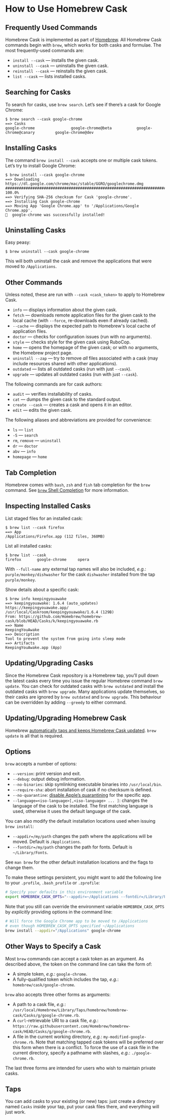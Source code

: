 # How to Use Homebrew Cask

## Frequently Used Commands

Homebrew Cask is implemented as part of [Homebrew](https://brew.sh). All Homebrew Cask commands begin with `brew`, which works for both casks and formulae. The most frequently-used commands are:

* `install --cask` — installs the given cask.
* `uninstall --cask` — uninstalls the given cask.
* `reinstall --cask` — reinstalls the given cask.
* `list --cask` — lists installed casks.

## Searching for Casks

To search for casks, use `brew search`. Let’s see if there’s a cask for Google Chrome:

```console
$ brew search --cask google-chrome
==> Casks
google-chrome                google-chrome@beta           google-chrome@canary         google-chrome@dev
```

## Installing Casks

The command `brew install --cask` accepts one or multiple cask tokens. Let’s try to install Google Chrome:

```console
$ brew install --cask google-chrome
==> Downloading https://dl.google.com/chrome/mac/stable/GGRO/googlechrome.dmg
######################################################################## 100.0%
==> Verifying SHA-256 checksum for Cask 'google-chrome'.
==> Installing Cask google-chrome
==> Moving App 'Google Chrome.app' to '/Applications/Google Chrome.app'.
🍺  google-chrome was successfully installed!
```

## Uninstalling Casks

Easy peasy:

```console
$ brew uninstall --cask google-chrome
```

This will both uninstall the cask and remove the applications that were moved to `/Applications`.

## Other Commands

Unless noted, these are run with `--cask <cask_token>` to apply to Homebrew Cask.

* `info` — displays information about the given cask.
* `fetch` — downloads remote application files for the given cask to the local cache (with `--force`, re-downloads even if already cached).
* `--cache` — displays the expected path to Homebrew's local cache of application files.
* `doctor` — checks for configuration issues (run with no arguments).
* `style` — checks style for the given cask using RuboCop.
* `home` — opens the homepage of the given cask; or with no arguments, the Homebrew project page.
* `uninstall --zap` — try to remove *all* files associated with a cask (may include resources shared with other applications).
* `outdated` — lists all outdated casks (run with just `--cask`).
* `upgrade` — updates all outdated casks (run with just `--cask`).

The following commands are for cask authors:

* `audit` — verifies installability of casks.
* `cat` — dumps the given cask to the standard output.
* `create --cask` — creates a cask and opens it in an editor.
* `edit` — edits the given cask.

The following aliases and abbreviations are provided for convenience:

* `ls` — `list`
* `-S` — `search`
* `rm`, `remove` — `uninstall`
* `dr` — `doctor`
* `abv` — `info`
* `homepage` — `home`

## Tab Completion

Homebrew comes with `bash`, `zsh` and `fish` tab completion for the `brew` command. See [`brew` Shell Completion](https://docs.brew.sh/Shell-Completion) for more information.

## Inspecting Installed Casks

List staged files for an installed cask:

```console
$ brew list --cask firefox
==> App
/Applications/Firefox.app (112 files, 360MB)
```

List all installed casks:

```console
$ brew list --cask
firefox       google-chrome     opera
```

With `--full-name` any external tap names will also be included, _e.g._: `purple/monkey/dishwasher` for the cask `dishwasher` installed from the tap `purple/monkey`.

Show details about a specific cask:

```console
$ brew info keepingyouawake
==> keepingyouawake: 1.6.4 (auto_updates)
https://keepingyouawake.app/
/usr/local/Caskroom/keepingyouawake/1.6.4 (129B)
From: https://github.com/Homebrew/homebrew-cask/blob/HEAD/Casks/k/keepingyouawake.rb
==> Name
KeepingYouAwake
==> Description
Tool to prevent the system from going into sleep mode
==> Artifacts
KeepingYouAwake.app (App)
```

## Updating/Upgrading Casks

Since the Homebrew Cask repository is a Homebrew tap, you’ll pull down the latest casks every time you issue the regular Homebrew command `brew update`. You can check for outdated casks with `brew outdated` and install the outdated casks with `brew upgrade`. Many applications update themselves, so their casks are ignored by `brew outdated` and `brew upgrade`. This behaviour can be overridden by adding `--greedy` to either command.

## Updating/Upgrading Homebrew Cask

Homebrew [automatically taps and keeps Homebrew Cask updated](https://github.com/Homebrew/homebrew-cask/pull/15381). `brew update` is all that is required.

## Options

`brew` accepts a number of options:

* `--version`: print version and exit.
* `--debug`: output debug information.
* `--no-binaries`: skip symlinking executable binaries into `/usr/local/bin`.
* `--require-sha`: abort installation of cask if no checksum is defined.
* `--no-quarantine`: [disable Apple’s quarantining](https://docs.brew.sh/FAQ#why-cant-i-open-a-mac-app-from-an-unidentified-developer) for the specific app.
* `--language=<iso-language>[,<iso-language> ... ]`: changes the language of the cask to be installed. The first matching language is used, otherwise it uses the default language of the cask.

You can also modify the default installation locations used when issuing `brew install`:

* `--appdir=/my/path` changes the path where the applications will be moved. Default is `/Applications`.
* `--fontdir=/my/path` changes the path for fonts. Default is `~/Library/Fonts`.

See `man brew` for the other default installation locations and the flags to change them.

To make these settings persistent, you might want to add the following line to your `.profile`, `.bash_profile` or `.zprofile`:

```bash
# Specify your defaults in this environment variable
export HOMEBREW_CASK_OPTS="--appdir=~/Applications --fontdir=/Library/Fonts"
```

Note that you still can override the environment variable `HOMEBREW_CASK_OPTS` by _explicitly_ providing options in the command line:

```bash
# Will force the Google Chrome app to be moved to /Applications
# even though HOMEBREW_CASK_OPTS specified ~/Applications
brew install --appdir="/Applications" google-chrome
```

## Other Ways to Specify a Cask

Most `brew` commands can accept a cask token as an argument. As described above, the token on the command line can take the form of:

* A simple token, _e.g._: `google-chrome`.
* A fully-qualified token which includes the tap, _e.g._: `homebrew/cask/google-chrome`.

`brew` also accepts three other forms as arguments:

* A path to a cask file, _e.g._: `/usr/local/Homebrew/Library/Taps/homebrew/homebrew-cask/Casks/g/google-chrome.rb`.
* A `curl`-retrievable URI to a cask file, _e.g._: `https://raw.githubusercontent.com/Homebrew/homebrew-cask/HEAD/Casks/g/google-chrome.rb`.
* A file in the current working directory, _e.g._: `my-modified-google-chrome.rb`. Note that matching tapped cask tokens will be preferred over this form when there is a conflict. To force the use of a cask file in the current directory, specify a pathname with slashes, _e.g._: `./google-chrome.rb`.

The last three forms are intended for users who wish to maintain private casks.

## Taps

You can add casks to your existing (or new) taps: just create a directory named `Casks` inside your tap, put your cask files there, and everything will just work.
